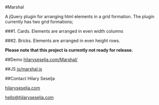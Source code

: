 #Marshal

A jQuery plugin for arranging html elements in a grid formation. The plugin currently has two grid formations; 

###1. Cards.
Elements are arranged in even width columns

###2. Bricks.
Elements are arranged in even height rows.

__Please note that this project is currently not ready for release.__

##Demo
[hilaryseselja.com/Marshal/](http://hilaryseselja.com/Marshal/)

##JS
[js/marshal.js](https://github.com/blue-baron/Marshal/blob/master/js/marshal.js)

##Contact
Hilary Seselja

[hilaryseselja.com](http://www.hilaryseselja.com)

[hello@hilaryseselja.com](mailto:hello@hilaryseselja.com)
